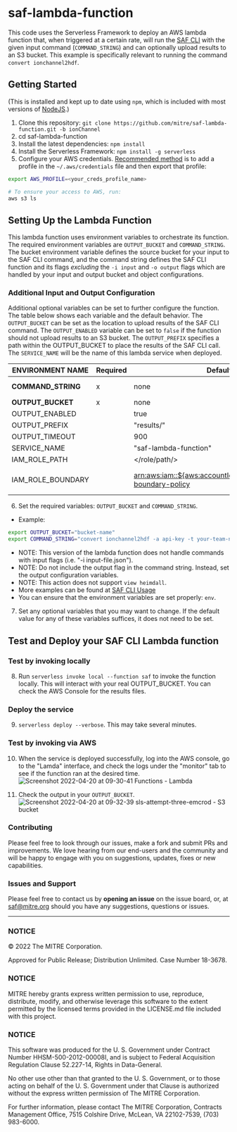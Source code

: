 # saf-lambda-function
This code uses the Serverless Framework to deploy an AWS lambda function that, when triggered at a certain rate, will run the [SAF CLI](https://github.com/mitre/saf) with the given input command (`COMMAND_STRING`) and can optionally upload results to an S3 bucket. This example is specifically relevant to running the command `convert ionchannel2hdf`.

## Getting Started
(This is installed and kept up to date using `npm`, which is included with most versions of [NodeJS](https://nodejs.org/en/).)
1. Clone this repository: `git clone https://github.com/mitre/saf-lambda-function.git -b ionChannel`
2. cd saf-lambda-function
3. Install the latest dependencies: `npm install`
4. Install the Serverless Framework: `npm install -g serverless`
5. Configure your AWS credentials. [Recommended method](https://docs.aws.amazon.com/cli/latest/userguide/cli-configure-files.html) is to add a profile in the `~/.aws/credentials` file and then export that profile:
```bash
export AWS_PROFILE=<your_creds_profile_name>

# To ensure your access to AWS, run:
aws s3 ls
```

## Setting Up the Lambda Function
This lambda function uses environment variables to orchestrate its function. The required environment variables are `OUTPUT_BUCKET` and `COMMAND_STRING`. The bucket environment variable defines the source bucket for your input to the SAF CLI command, and the command string defines the SAF CLI function and its flags _excluding_ the `-i input` and `-o output` flags which are handled by your input and output bucket and object configurations.
### Additional Input and Output Configuration
Additional optional variables can be set to further configure the function. The table below shows each variable and the default behavior. The `OUTPUT_BUCKET` can be set as the location to upload results of the SAF CLI command. The `OUTPUT_ENABLED` variable can be set to `false` if the function should not upload results to an S3 bucket. The `OUTPUT_PREFIX` specifies a path within the OUTPUT_BUCKET to place the results of the SAF CLI call. The `SERVICE_NAME` will be the name of this lambda service when deployed.

| ENVIRONMENT NAME | Required | Default | Examples |
| --- | --- | --- | --- |
| **COMMAND_STRING** | x | none | "convert ionchannel2hdf -a api-key -t your-team-name", See more [here](https://github.com/mitre/saf#usage) |
| **OUTPUT_BUCKET** | x | none | "bucket-name" |
| OUTPUT_ENABLED |  | true | false |
| OUTPUT_PREFIX |  | "results/" | "output/", "results/hdf/", "" |
| OUTPUT_TIMEOUT |  | 900 | lambda timeout value in seconds |
| SERVICE_NAME |  | "saf-lambda-function" | "different-service-name" |
| IAM_ROLE_PATH |  | </role/path/> | "/delegatedadmin/developer/" |
| IAM_ROLE_BOUNDARY |  | <arn:aws:iam::${aws:accountId}:policy/permissions-boundary-policy> | "arn:aws:iam::1234567890:policy/cms-cloud-admin/developer-boundary-policy" |

6. Set the required variables: `OUTPUT_BUCKET` and `COMMAND_STRING`.
- Example:
```bash
export OUTPUT_BUCKET="bucket-name"
export COMMAND_STRING="convert ionchannel2hdf -a api-key -t your-team-name"
```
  - NOTE: This version of the lambda function does not handle commands with input flags (i.e. "-i input-file.json").
  - NOTE: Do not include the output flag in the command string. Instead, set the output configuration variables.
  - NOTE: This action does not support `view heimdall`.
  - More examples can be found at [SAF CLI Usage](https://github.com/mitre/saf#usage)
  - You can ensure that the environment variables are set properly: `env`.
7. Set any optional variables that you may want to change. If the default value for any of these variables suffices, it does not need to be set.

## Test and Deploy your SAF CLI Lambda function

### Test by invoking locally
8. Run `serverless invoke local --function saf` to invoke the function locally. This will interact with your real OUTPUT_BUCKET. You can check the AWS Console for the results files.

### Deploy the service 
9. `serverless deploy --verbose`. This may take several minutes.

### Test by invoking via AWS
10. When the service is deployed successfully, log into the AWS console, go to the "Lamda" interface, and check the logs under the "monitor" tab to see if the function ran at the desired time.
![Screenshot 2022-04-20 at 09-30-41 Functions - Lambda](https://user-images.githubusercontent.com/32680215/164255328-782346f3-689f-458d-8ebe-b3f9af67964a.png)

11. Check the output in your `OUTPUT_BUCKET`.![Screenshot 2022-04-20 at 09-32-39 sls-attempt-three-emcrod - S3 bucket](https://user-images.githubusercontent.com/32680215/164255397-a6b68b51-31da-4228-83eb-bcd5928f315e.png)


### Contributing

Please feel free to look through our issues, make a fork and submit PRs and improvements. We love hearing from our end-users and the community and will be happy to engage with you on suggestions, updates, fixes or new capabilities.

### Issues and Support

Please feel free to contact us by **opening an issue** on the issue board, or, at [saf@mitre.org](mailto:saf@mitre.org) should you have any suggestions, questions or issues.

---

### NOTICE

© 2022 The MITRE Corporation.

Approved for Public Release; Distribution Unlimited. Case Number 18-3678.

### NOTICE

MITRE hereby grants express written permission to use, reproduce, distribute, modify, and otherwise leverage this software to the extent permitted by the licensed terms provided in the LICENSE.md file included with this project.

### NOTICE

This software was produced for the U. S. Government under Contract Number HHSM-500-2012-00008I, and is subject to Federal Acquisition Regulation Clause 52.227-14, Rights in Data-General.

No other use other than that granted to the U. S. Government, or to those acting on behalf of the U. S. Government under that Clause is authorized without the express written permission of The MITRE Corporation.

For further information, please contact The MITRE Corporation, Contracts Management Office, 7515 Colshire Drive, McLean, VA 22102-7539, (703) 983-6000.

